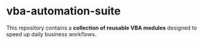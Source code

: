 # vba-automation-suite
This repository contains a **collection of reusable VBA modules** designed to speed up daily business workflows.
